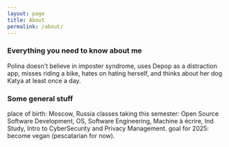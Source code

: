 ```yaml
---
layout: page
title: About
permalink: /about/
---
```


### Everything you need to know about me

Polina doesn't believe in imposter syndrome, uses Depop as a distraction app, misses riding a bike, hates on hating herself, and thinks about her dog Katya at least once a day.

### Some general stuff

place of birth: Moscow, Russia
classes taking this semester: Open Source Software Development, OS, Software Engineering, Machine à écrire, Ind Study, Intro to CyberSecurity and Privacy Management. 
goal for 2025: become vegan (pescatarian for now). 


